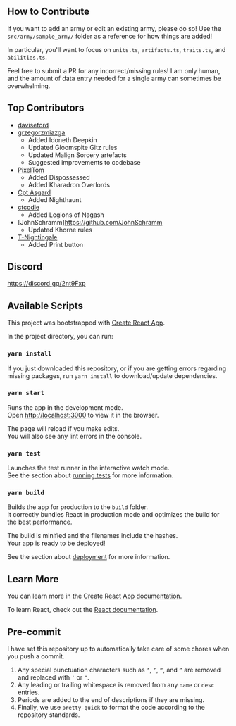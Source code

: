 ## How to Contribute

If you want to add an army or edit an existing army, please do so! Use the `src/army/sample_army/` folder as a reference for how things are added!

In particular, you'll want to focus on `units.ts`, `artifacts.ts`, `traits.ts`, and `abilities.ts`. 

Feel free to submit a PR for any incorrect/missing rules! I am only human, and the amount of data entry needed for a single army can sometimes be overwhelming.

## Top Contributors

+ [daviseford](https://github.com/daviseford)
+ [grzegorzmiazga](https://github.com/grzegorzmiazga)
  + Added Idoneth Deepkin
  + Updated Gloomspite Gitz rules
  + Updated Malign Sorcery artefacts
  + Suggested improvements to codebase
+ [PixelTom](https://github.com/PixelTom)
  + Added Dispossessed
  + Added Kharadron Overlords
+ [Cpt Asgard](https://github.com/CptAsgard)
  + Added Nighthaunt
+ [ctcodie](https://github.com/ctcodie)
  + Added Legions of Nagash
+ [JohnSchramm]https://github.com/JohnSchramm
  + Updated Khorne rules
+ [T-Nightingale](https://github.com/T-Nightingale)
  + Added Print button

## Discord

https://discord.gg/2nt9Fxp

## Available Scripts

This project was bootstrapped with [Create React App](https://github.com/facebook/create-react-app).

In the project directory, you can run:

### `yarn install`

If you just downloaded this repository, or if you are getting errors regarding missing packages, run `yarn install` to download/update dependencies.

### `yarn start`

Runs the app in the development mode.<br>
Open [http://localhost:3000](http://localhost:3000) to view it in the browser.

The page will reload if you make edits.<br>
You will also see any lint errors in the console.

### `yarn test`

Launches the test runner in the interactive watch mode.<br>
See the section about [running tests](https://facebook.github.io/create-react-app/docs/running-tests) for more information.

### `yarn build`

Builds the app for production to the `build` folder.<br>
It correctly bundles React in production mode and optimizes the build for the best performance.

The build is minified and the filenames include the hashes.<br>
Your app is ready to be deployed!

See the section about [deployment](https://facebook.github.io/create-react-app/docs/deployment) for more information.


## Learn More

You can learn more in the [Create React App documentation](https://facebook.github.io/create-react-app/docs/getting-started).

To learn React, check out the [React documentation](https://reactjs.org/).

## Pre-commit

I have set this repository up to automatically take care of some chores when you push a commit.

1. Any special punctuation characters such as `‘`, `’`, `“`, and `”` are removed and replaced with `'` or `"`.
2. Any leading or trailing whitespace is removed from any `name` or `desc` entries.
3. Periods are added to the end of descriptions if they are missing.
4. Finally, we use `pretty-quick` to format the code according to the repository standards.
